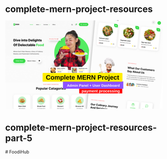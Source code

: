 ﻿# complete-mern-project-resources
![complete-mern-project](/cover-image.png)
# complete-mern-project-resources-part-5
#   F o o d i H u b 
 
 